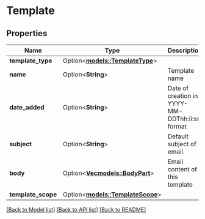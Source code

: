 # Template

## Properties

Name | Type | Description | Notes
------------ | ------------- | ------------- | -------------
**template_type** | Option<[**models::TemplateType**](TemplateType.md)> |  | [optional]
**name** | Option<**String**> | Template name | [optional]
**date_added** | Option<**String**> | Date of creation in YYYY-MM-DDThh:ii:ss format | [optional]
**subject** | Option<**String**> | Default subject of email. | [optional]
**body** | Option<[**Vec<models::BodyPart>**](BodyPart.md)> | Email content of this template | [optional]
**template_scope** | Option<[**models::TemplateScope**](TemplateScope.md)> |  | [optional]

[[Back to Model list]](../README.md#documentation-for-models) [[Back to API list]](../README.md#documentation-for-api-endpoints) [[Back to README]](../README.md)


